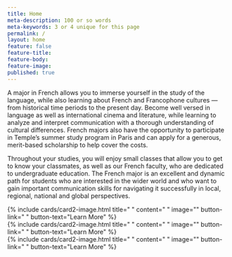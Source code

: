 ```yaml
---
title: Home
meta-description: 100 or so words
meta-keywords: 3 or 4 unique for this page
permalink: /
layout: home
feature: false
feature-title: 
feature-body: 
feature-image: 
published: true
---
```


A major in French allows you to immerse yourself in the study of the language, while also learning about French and Francophone cultures — from historical time periods to the present day. Become well versed in language as well as  international cinema and literature, while learning to analyze and interpret communication with a thorough understanding of cultural differences. French majors also have the opportunity to participate in Temple’s summer study program in Paris and can apply for a generous, merit-based scholarship to help cover  the costs.

Throughout your studies, you will enjoy small classes that allow you to get to know your classmates, as  well as our French faculty, who are dedicated to  undergraduate education. The French major is an excellent and dynamic path for students who are interested in the wider world and who want to gain important communication skills for navigating it successfully in local, regional, national and global perspectives.

<div class="row row-wide">
  <div class="col m12 l4">{% include cards/card2-image.html 
    title=" " 
    content=" " 
    image="" 
    button-link=" " 
    button-text="Learn More" %}
  </div>
  <div class="row row-wide">
    <div class="col m12 l4">{% include cards/card2-image.html 
      title=" " 
      content=" " 
      image="" 
      button-link=" " 
      button-text="Learn More" %}
    </div>
    <div class="row row-wide">
      <div class="col m12 l4">{% include cards/card2-image.html 
        title=" " 
        content=" " 
        image="" 
        button-link=" " 
        button-text="Learn More" %}
      </div>
</div>
